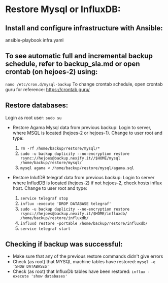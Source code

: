 # Restore Mysql or InfluxDB:

## Install and configure infrastructure with Ansible:
ansible-playbook infra.yaml

## To see automatic full and incremental backup schedule, refer to backup_sla.md or open crontab (on hejoes-2) using:
```nano /etc/cron.d/mysql-backup```
To change crontab schedule, open crontab guru for reference: https://crontab.guru/


## Restore databases:
Login as root user: ```sudo su```

* Restore Agama Mysql data from previous backup:
  Login to server, where MSQL is located (hejoes-2 or hejoes-1). Change to user root and type:
   1. ```rm -rf /home/backup/restore/mysql/*```
   2. ```sudo -u backup duplicity --no-encryption restore rsync://hejoes@backup.nexify.it//$HOME/mysql /home/backup/restore/mysql/```
   3. ```mysql agama < /home/backup/restore/mysql/agama.sql```

* Restore InlufDB telegraf data from previous backup:
  Login to server where InfludDB is located (hejoes-2) if not hejoes-2, check hosts influx host. Change to user root and type:
   1. ```service telegraf stop```
   2. ```influx -execute 'DROP DATABASE telegraf'```
   3. ```sudo -u backup duplicity --no-encryption restore rsync://hejoes@backup.nexify.it/$HOME/influxdb/ /home/backup/restore/influxdb/```
   4. ```influxd restore -portable /home/backup/restore/influxdb/```
   5. ```service telegraf start```

## Checking if backup was successful:
- Make sure that any of the previous restore commands didn't give errors
- Check (as root) that MYSQL machine tables have restored: ```mysql -e 'SHOW DATABASES'```
- Check (as root) that InfluxDb tables have been restored: ```influx -execute 'show databases'``` 

